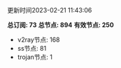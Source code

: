 更新时间2023-02-21 11:43:06

**总订阅: 73**
**总节点: 894**
**有效节点: 250**
- v2ray节点: 168
- ss节点: 81
- trojan节点: 1
